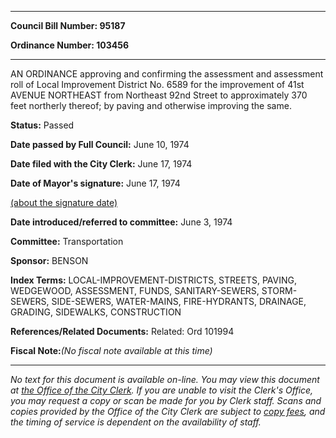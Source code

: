 

********

**Council Bill Number: 95187**
   
**Ordinance Number: 103456**
********

 AN ORDINANCE approving and confirming the assessment and assessment roll of Local Improvement District No. 6589 for the improvement of 41st AVENUE NORTHEAST from Northeast 92nd Street to approximately 370 feet northerly thereof; by paving and otherwise improving the same.

**Status:** Passed
   
**Date passed by Full Council:** June 10, 1974
   
**Date filed with the City Clerk:** June 17, 1974
   
**Date of Mayor's signature:** June 17, 1974
   
[(about the signature date)](/~public/approvaldate.htm)
   
   
   
**Date introduced/referred to committee:** June 3, 1974
   
**Committee:** Transportation
   
**Sponsor:** BENSON
   
   
**Index Terms:** LOCAL-IMPROVEMENT-DISTRICTS, STREETS, PAVING, WEDGEWOOD, ASSESSMENT, FUNDS, SANITARY-SEWERS, STORM-SEWERS, SIDE-SEWERS, WATER-MAINS, FIRE-HYDRANTS, DRAINAGE, GRADING, SIDEWALKS, CONSTRUCTION

**References/Related Documents:** Related: Ord 101994

**Fiscal Note:**_(No fiscal note available at this time)_
********

_No text for this document is available on-line. You may view this document at [the Office of the City Clerk](http://www.seattle.gov/leg/clerk/contactUs.htm). If you are unable to visit the Clerk's Office, you may request a copy or scan be made for you by Clerk staff. Scans and copies provided by the Office of the City Clerk are subject to [copy fees](http://clerk.seattle.gov/~public/clerkfees.htm), and the timing of service is dependent on the availability of staff._

